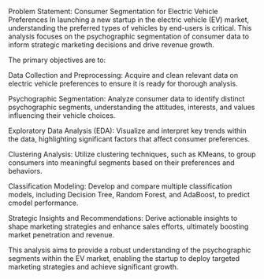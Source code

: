 Problem Statement: Consumer Segmentation for Electric Vehicle Preferences
In launching a new startup in the electric vehicle (EV) market, understanding the preferred types of vehicles by end-users is critical. This analysis focuses on the psychographic segmentation of consumer data to inform strategic marketing decisions and drive revenue growth.

The primary objectives are to:

Data Collection and Preprocessing: Acquire and clean relevant data on electric vehicle preferences to ensure it is ready for thorough analysis.

Psychographic Segmentation: Analyze consumer data to identify distinct psychographic segments, understanding the attitudes, interests, and values influencing their vehicle choices.

Exploratory Data Analysis (EDA): Visualize and interpret key trends within the data, highlighting significant factors that affect consumer preferences.

Clustering Analysis: Utilize clustering techniques, such as KMeans, to group consumers into meaningful segments based on their preferences and behaviors.

Classification Modeling: Develop and compare multiple classification models, including Decision Tree, Random Forest, and AdaBoost, to predict cmodel performance.

Strategic Insights and Recommendations: Derive actionable insights to shape marketing strategies and enhance sales efforts, ultimately boosting market penetration and revenue.

This analysis aims to provide a robust understanding of the psychographic segments within the EV market, enabling the startup to deploy targeted marketing strategies and achieve significant growth.
